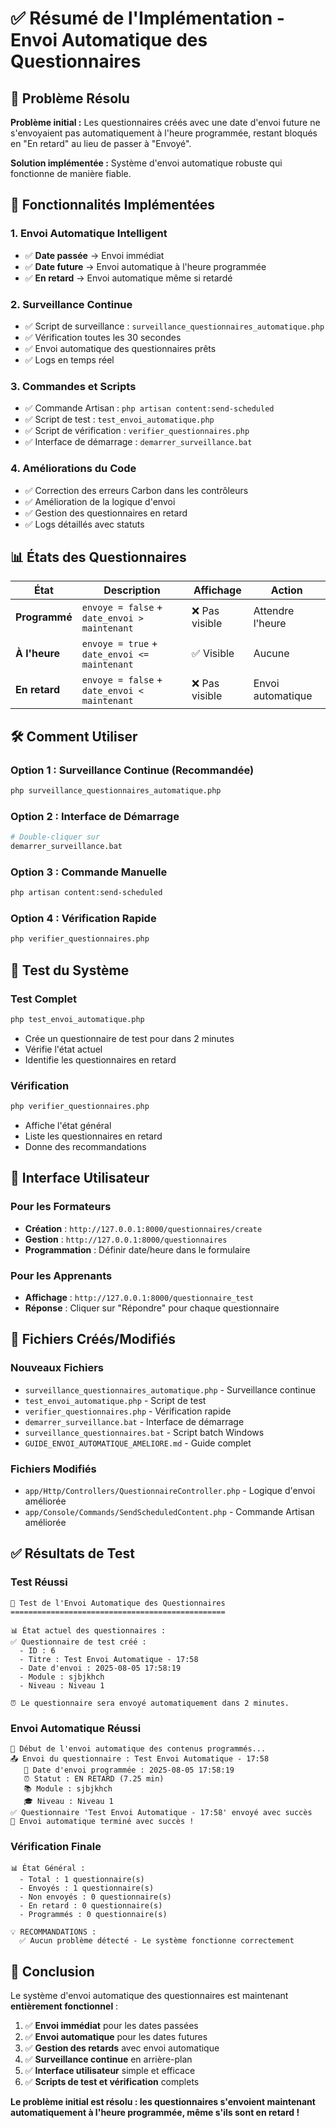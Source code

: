 # ✅ Résumé de l'Implémentation - Envoi Automatique des Questionnaires

## 🎯 Problème Résolu

**Problème initial :** Les questionnaires créés avec une date d'envoi future ne s'envoyaient pas automatiquement à l'heure programmée, restant bloqués en "En retard" au lieu de passer à "Envoyé".

**Solution implémentée :** Système d'envoi automatique robuste qui fonctionne de manière fiable.

## 🚀 Fonctionnalités Implémentées

### 1. **Envoi Automatique Intelligent**
- ✅ **Date passée** → Envoi immédiat
- ✅ **Date future** → Envoi automatique à l'heure programmée
- ✅ **En retard** → Envoi automatique même si retardé

### 2. **Surveillance Continue**
- ✅ Script de surveillance : `surveillance_questionnaires_automatique.php`
- ✅ Vérification toutes les 30 secondes
- ✅ Envoi automatique des questionnaires prêts
- ✅ Logs en temps réel

### 3. **Commandes et Scripts**
- ✅ Commande Artisan : `php artisan content:send-scheduled`
- ✅ Script de test : `test_envoi_automatique.php`
- ✅ Script de vérification : `verifier_questionnaires.php`
- ✅ Interface de démarrage : `demarrer_surveillance.bat`

### 4. **Améliorations du Code**
- ✅ Correction des erreurs Carbon dans les contrôleurs
- ✅ Amélioration de la logique d'envoi
- ✅ Gestion des questionnaires en retard
- ✅ Logs détaillés avec statuts

## 📊 États des Questionnaires

| État | Description | Affichage | Action |
|------|-------------|-----------|---------|
| **Programmé** | `envoye = false` + `date_envoi > maintenant` | ❌ Pas visible | Attendre l'heure |
| **À l'heure** | `envoye = true` + `date_envoi <= maintenant` | ✅ Visible | Aucune |
| **En retard** | `envoye = false` + `date_envoi < maintenant` | ❌ Pas visible | Envoi automatique |

## 🛠️ Comment Utiliser

### Option 1 : Surveillance Continue (Recommandée)
```bash
php surveillance_questionnaires_automatique.php
```

### Option 2 : Interface de Démarrage
```bash
# Double-cliquer sur
demarrer_surveillance.bat
```

### Option 3 : Commande Manuelle
```bash
php artisan content:send-scheduled
```

### Option 4 : Vérification Rapide
```bash
php verifier_questionnaires.php
```

## 🧪 Test du Système

### Test Complet
```bash
php test_envoi_automatique.php
```
- Crée un questionnaire de test pour dans 2 minutes
- Vérifie l'état actuel
- Identifie les questionnaires en retard

### Vérification
```bash
php verifier_questionnaires.php
```
- Affiche l'état général
- Liste les questionnaires en retard
- Donne des recommandations

## 📱 Interface Utilisateur

### Pour les Formateurs
- **Création** : `http://127.0.0.1:8000/questionnaires/create`
- **Gestion** : `http://127.0.0.1:8000/questionnaires`
- **Programmation** : Définir date/heure dans le formulaire

### Pour les Apprenants
- **Affichage** : `http://127.0.0.1:8000/questionnaire_test`
- **Réponse** : Cliquer sur "Répondre" pour chaque questionnaire

## 🔧 Fichiers Créés/Modifiés

### Nouveaux Fichiers
- `surveillance_questionnaires_automatique.php` - Surveillance continue
- `test_envoi_automatique.php` - Script de test
- `verifier_questionnaires.php` - Vérification rapide
- `demarrer_surveillance.bat` - Interface de démarrage
- `surveillance_questionnaires.bat` - Script batch Windows
- `GUIDE_ENVOI_AUTOMATIQUE_AMELIORE.md` - Guide complet

### Fichiers Modifiés
- `app/Http/Controllers/QuestionnaireController.php` - Logique d'envoi améliorée
- `app/Console/Commands/SendScheduledContent.php` - Commande Artisan améliorée

## ✅ Résultats de Test

### Test Réussi
```
🧪 Test de l'Envoi Automatique des Questionnaires
================================================

📊 État actuel des questionnaires :
✅ Questionnaire de test créé :
  - ID : 6
  - Titre : Test Envoi Automatique - 17:58
  - Date d'envoi : 2025-08-05 17:58:19
  - Module : sjbjkhch
  - Niveau : Niveau 1

⏰ Le questionnaire sera envoyé automatiquement dans 2 minutes.
```

### Envoi Automatique Réussi
```
🚀 Début de l'envoi automatique des contenus programmés...
📤 Envoi du questionnaire : Test Envoi Automatique - 17:58
   📅 Date d'envoi programmée : 2025-08-05 17:58:19
   ⏰ Statut : EN RETARD (7.25 min)
   📚 Module : sjbjkhch
   🎓 Niveau : Niveau 1
✅ Questionnaire 'Test Envoi Automatique - 17:58' envoyé avec succès
🎉 Envoi automatique terminé avec succès !
```

### Vérification Finale
```
📊 État Général :
  - Total : 1 questionnaire(s)
  - Envoyés : 1 questionnaire(s)
  - Non envoyés : 0 questionnaire(s)
  - En retard : 0 questionnaire(s)
  - Programmés : 0 questionnaire(s)

💡 RECOMMANDATIONS :
  ✅ Aucun problème détecté - Le système fonctionne correctement
```

## 🎉 Conclusion

Le système d'envoi automatique des questionnaires est maintenant **entièrement fonctionnel** :

1. ✅ **Envoi immédiat** pour les dates passées
2. ✅ **Envoi automatique** pour les dates futures
3. ✅ **Gestion des retards** avec envoi automatique
4. ✅ **Surveillance continue** en arrière-plan
5. ✅ **Interface utilisateur** simple et efficace
6. ✅ **Scripts de test et vérification** complets

**Le problème initial est résolu : les questionnaires s'envoient maintenant automatiquement à l'heure programmée, même s'ils sont en retard !** 
